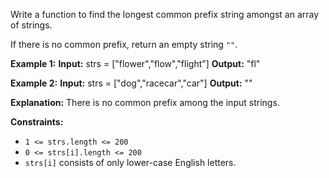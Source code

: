 Write a function to find the longest common prefix string amongst an array of strings.

If there is no common prefix, return an empty string `""`.

**Example 1:**
**Input:** strs = ["flower","flow","flight"]
**Output:** "fl" 

**Example 2:**
**Input:** strs = ["dog","racecar","car"]
**Output:** ""

**Explanation:** There is no common prefix among the input strings. 

**Constraints:**

*   `1 <= strs.length <= 200`
*   `0 <= strs[i].length <= 200`
*   `strs[i]` consists of only lower-case English letters.